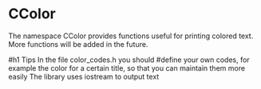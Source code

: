 # CColor
The namespace CColor provides functions useful for printing colored text. More functions will be added in the future.

#h1 Tips
In the file color_codes.h you should #define your own codes, for example the color for a certain title, so that you can maintain them more easily
The library uses iostream to output text
